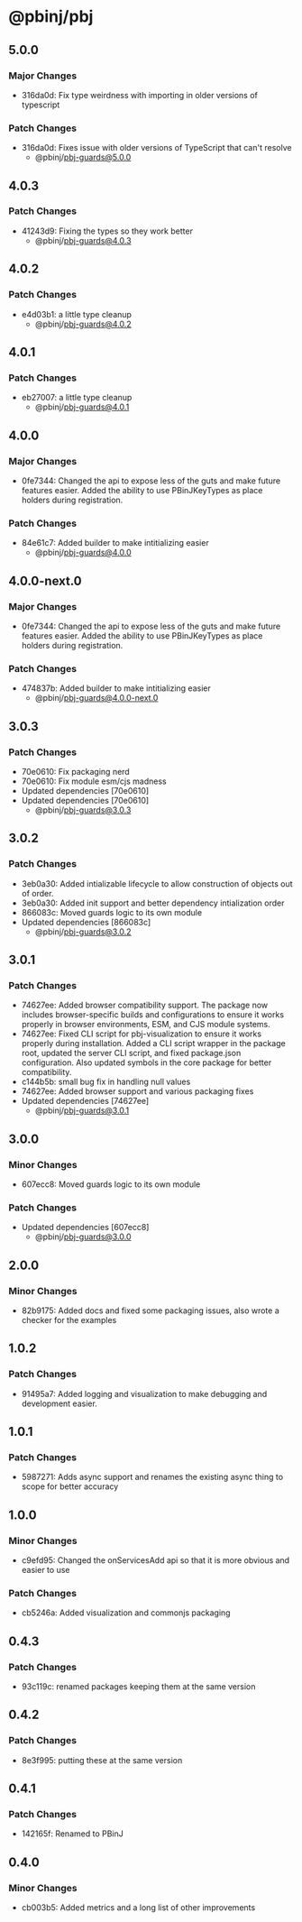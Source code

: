 # @pbinj/pbj

## 5.0.0

### Major Changes

- 316da0d: Fix type weirdness with importing in older versions of typescript

### Patch Changes

- 316da0d: Fixes issue with older versions of TypeScript that can't resolve
  - @pbinj/pbj-guards@5.0.0

## 4.0.3

### Patch Changes

- 41243d9: Fixing the types so they work better
  - @pbinj/pbj-guards@4.0.3

## 4.0.2

### Patch Changes

- e4d03b1: a little type cleanup
  - @pbinj/pbj-guards@4.0.2

## 4.0.1

### Patch Changes

- eb27007: a little type cleanup
  - @pbinj/pbj-guards@4.0.1

## 4.0.0

### Major Changes

- 0fe7344: Changed the api to expose less of the guts and make future features easier. Added the ability to use PBinJKeyTypes as place holders during registration.

### Patch Changes

- 84e61c7: Added builder to make intitializing easier
  - @pbinj/pbj-guards@4.0.0

## 4.0.0-next.0

### Major Changes

- 0fe7344: Changed the api to expose less of the guts and make future features easier. Added the ability to use PBinJKeyTypes as place holders during registration.

### Patch Changes

- 474837b: Added builder to make intitializing easier
  - @pbinj/pbj-guards@4.0.0-next.0

## 3.0.3

### Patch Changes

- 70e0610: Fix packaging nerd
- 70e0610: Fix module esm/cjs madness
- Updated dependencies [70e0610]
- Updated dependencies [70e0610]
  - @pbinj/pbj-guards@3.0.3

## 3.0.2

### Patch Changes

- 3eb0a30: Added intializable lifecycle to allow construction of objects out of order.
- 3eb0a30: Added init support and better dependency intialization order
- 866083c: Moved guards logic to its own module
- Updated dependencies [866083c]
  - @pbinj/pbj-guards@3.0.2

## 3.0.1

### Patch Changes

- 74627ee: Added browser compatibility support. The package now includes browser-specific builds and configurations to ensure it works properly in browser environments, ESM, and CJS module systems.
- 74627ee: Fixed CLI script for pbj-visualization to ensure it works properly during installation. Added a CLI script wrapper in the package root, updated the server CLI script, and fixed package.json configuration. Also updated symbols in the core package for better compatibility.
- c144b5b: small bug fix in handling null values
- 74627ee: Added browser support and various packaging fixes
- Updated dependencies [74627ee]
  - @pbinj/pbj-guards@3.0.1

## 3.0.0

### Minor Changes

- 607ecc8: Moved guards logic to its own module

### Patch Changes

- Updated dependencies [607ecc8]
  - @pbinj/pbj-guards@3.0.0

## 2.0.0

### Minor Changes

- 82b9175: Added docs and fixed some packaging issues, also wrote a checker for the examples

## 1.0.2

### Patch Changes

- 91495a7: Added logging and visualization to make debugging and development easier.

## 1.0.1

### Patch Changes

- 5987271: Adds async support and renames the existing async thing to scope for better accuracy

## 1.0.0

### Minor Changes

- c9efd95: Changed the onServicesAdd api so that it is more obvious and easier to use

### Patch Changes

- cb5246a: Added visualization and commonjs packaging

## 0.4.3

### Patch Changes

- 93c119c: renamed packages keeping them at the same version

## 0.4.2

### Patch Changes

- 8e3f995: putting these at the same version

## 0.4.1

### Patch Changes

- 142165f: Renamed to PBinJ

## 0.4.0

### Minor Changes

- cb003b5: Added metrics and a long list of other improvements
